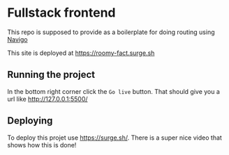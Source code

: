 # Fullstack frontend

This repo is supposed to provide as a boilerplate for doing routing using [Navigo](https://github.com/krasimir/navigo)

This site is deployed at https://roomy-fact.surge.sh

## Running the project

In the bottom right corner click the `Go live` button. That should give you a url like http://127.0.0.1:5500/

## Deploying

To deploy this projet use https://surge.sh/. There is a super nice video that shows how this is done!
